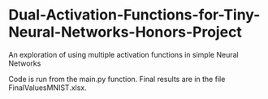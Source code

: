 # Dual-Activation-Functions-for-Tiny-Neural-Networks-Honors-Project
An exploration of using multiple activation functions in simple Neural Networks


Code is run from the main.py function.
Final results are in the file FinalValuesMNIST.xlsx.
